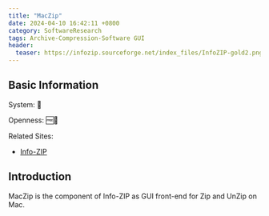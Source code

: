```yaml
---
title: "MacZip"
date: 2024-04-10 16:42:11 +0800
category: SoftwareResearch
tags: Archive-Compression-Software GUI
header:
  teaser: https://infozip.sourceforge.net/index_files/InfoZIP-gold2.png
---
```


## Basic Information

System: 🍎

Openness: 🆓📖

Related Sites:

* [Info-ZIP](https://infozip.sourceforge.net/)

## Introduction

MacZip is the component of Info-ZIP as GUI front-end for Zip and UnZip on Mac.
